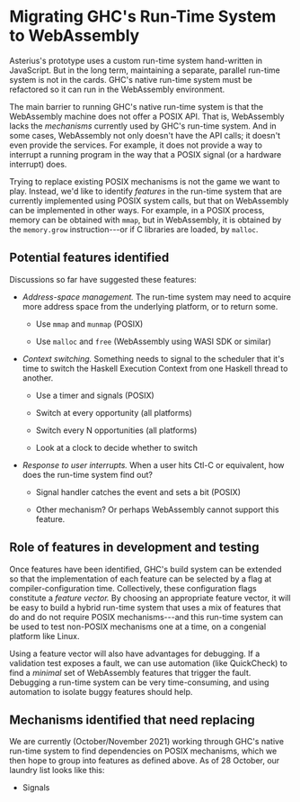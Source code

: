 # Migrating GHC's Run-Time  System to WebAssembly

Asterius's prototype uses a custom run-time system hand-written in
JavaScript.  But in the long term, maintaining a separate, parallel
run-time system is not in the cards.  GHC's native run-time system
must be refactored so it can run in the WebAssembly environment.

The main barrier to running GHC's native run-time system is that the
WebAssembly machine does not offer a POSIX API.  That is, WebAssembly
lacks the *mechanisms* currently used by GHC's run-time system.
And in some cases, WebAssembly not only doesn't have the API calls; it
doesn't even provide the services.  For example, it does not provide a
way to interrupt a running program in the way that a POSIX signal (or
a hardware interrupt) does.  

Trying to replace existing POSIX mechanisms is not the game we want to play.
Instead, we'd like to identify *features* in the run-time system that
are currently implemented using POSIX system calls, but that on
WebAssembly can be implemented in other ways.  For example, in a POSIX
process, memory can be obtained with `mmap`, but in WebAssembly, it is
obtained by the `memory.grow` instruction---or if C libraries are
loaded, by `malloc`.

## Potential features identified

Discussions so far have suggested these features:

  - *Address-space management.*  The run-time system may need to
    acquire more address space from the underlying platform, or to
    return some.
  
      * Use `mmap` and `munmap` (POSIX)

      * Use `malloc` and `free` (WebAssembly using WASI SDK or similar)

  - *Context switching.*  Something needs to signal to the scheduler
    that it's time to switch the Haskell Execution Context from one
    Haskell thread to another.

      * Use a timer and signals (POSIX)

      * Switch at every opportunity (all platforms)

      * Switch every N opportunities (all platforms)

      * Look at a clock to decide whether to switch

  - *Response to user interrupts.*  When a user hits Ctl-C or
    equivalent, how does the run-time system find out?

      * Signal handler catches the event and sets a bit (POSIX)

      * Other mechanism?  Or perhaps WebAssembly cannot support this feature.

## Role of features in development and testing

Once features have been identified, GHC's build system can be extended
so that the implementation of each feature can be selected by a flag
at compiler-configuration time.  Collectively, these configuration
flags constitute a *feature vector.* By choosing an appropriate
feature vector, it will be easy to build a hybrid run-time system that
uses a mix of features that do and do not require POSIX mechanisms---and this
run-time system can be used to test non-POSIX mechanisms one at a
time, on a congenial platform like Linux.

Using a feature vector will also have advantages for debugging.
If a validation test exposes a fault, we can use automation (like
QuickCheck) to find a _minimal_ set of WebAssembly features that
trigger the fault.  Debugging a run-time system can be very
time-consuming, and using automation to isolate buggy features should help.

## Mechanisms identified that need replacing

We are currently (October/November 2021) working through GHC's native run-time
system to find dependencies on POSIX mechanisms, which we then hope to
group into features as defined above.  As of 28 October, our laundry
list looks like this:

  - Signals

